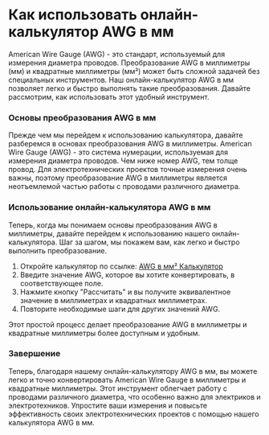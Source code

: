 Как использовать онлайн-калькулятор AWG в мм
============================================

American Wire Gauge (AWG) - это стандарт, используемый для измерения диаметра проводов. Преобразование AWG в миллиметры (мм) и квадратные миллиметры (мм²) может быть сложной задачей без специальных инструментов. Наш онлайн-калькулятор AWG в мм позволяет легко и быстро выполнять такие преобразования. Давайте рассмотрим, как использовать этот удобный инструмент.

### Основы преобразования AWG в мм

Прежде чем мы перейдем к использованию калькулятора, давайте разберемся в основах преобразования AWG в миллиметры. American Wire Gauge (AWG) - это система нумерации, используемая для измерения диаметра проводов. Чем ниже номер AWG, тем толще провод. Для электротехнических проектов точные измерения очень важны, поэтому преобразование AWG в миллиметры является неотъемлемой частью работы с проводами различного диаметра.

### Использование онлайн-калькулятора AWG в мм

Теперь, когда мы понимаем основы преобразования AWG в миллиметры, давайте перейдем к использованию нашего онлайн-калькулятора. Шаг за шагом, мы покажем вам, как легко и быстро выполнить преобразование.

1. Откройте калькулятор по ссылке: [AWG в мм² Калькулятор](https://www.onlinecalculatorsfree.com/ru/tools/awg-to-mm-calculator.html)
2. Введите значение AWG, которое вы хотите конвертировать, в соответствующее поле.
3. Нажмите кнопку "Рассчитать" и вы получите эквивалентное значение в миллиметрах и квадратных миллиметрах.
4. Повторите необходимые шаги для других значений AWG.

Этот простой процесс делает преобразование AWG в миллиметры и квадратные миллиметры более доступным и удобным.

### Завершение

Теперь, благодаря нашему онлайн-калькулятору AWG в мм, вы можете легко и точно конвертировать American Wire Gauge в миллиметры и квадратные миллиметры. Этот инструмент облегчает работу с проводами различного диаметра, что особенно важно для электриков и электротехников. Упростите ваши измерения и повысьте эффективность своих электротехнических проектов с помощью нашего калькулятора AWG в мм.